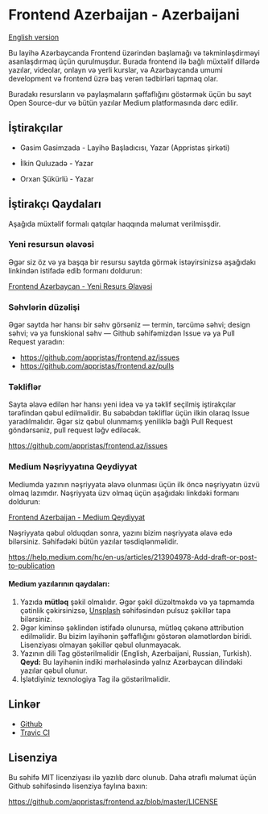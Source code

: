 # Frontend Azerbaijan - Azerbaijani

[English version](https://github.com/appristas/frontend.az/blob/master/README.md)

Bu layihə Azərbaycanda Frontend üzərindən başlamağı və təkminləşdirməyi asanlaşdırmaq üçün qurulmuşdur. Burada frontend ilə bağlı müxtəlif dillərdə yazılar, videolar, onlayn və yerli kurslar, və Azərbaycanda umumi development və frontend üzrə baş verən tədbirləri tapmaq olar.

Buradakı resursların və paylaşmaların şəffaflığını göstərmək üçün bu sayt Open Source-dur və bütün yazılar Medium platformasında dərc edilir.

## İştirakçılar

-   Gasim Gasimzada - Layihə Başladıcısı, Yazar (Appristas şirkəti)

-   İlkin Quluzadə - Yazar

-   Orxan Şükürlü - Yazar

## İştirakçı Qaydaları

Aşağıda müxtəlif formalı qatqılar haqqında məlumat verilmisşdir.

### Yeni resursun əlavəsi

Əgər siz öz və ya başqa bir resursu saytda görmək istəyirsinizsə aşağıdakı linkindən istifadə edib formanı doldurun:

[Frontend Azərbaycan - Yeni Resurs Əlavəsi](https://docs.google.com/forms/d/e/1FAIpQLSchkHEKzo1ptX_64LdigSYnsTscVRL_BCSVsbrXTdBZAphk-A/viewform)

### Səhvlərin düzəlişi

Əgər saytda hər hansı bir səhv görsəniz — termin, tərcümə səhvi; design səhvi; və ya funskional səhv — Github səhifəmizdən Issue və ya Pull Request yaradın:

-   https://github.com/appristas/frontend.az/issues
-   https://github.com/appristas/frontend.az/pulls

### Təkliflər

Sayta əlavə edilən hər hansı yeni idea və ya təklif seçilmiş iştirakçılar tərəfindən qəbul edilməlidir. Bu səbəbdən təkliflər üçün ilkin olaraq Issue yaradılmalıdır. Əgər siz qəbul olunmamış yeniliklə bağlı Pull Request göndərsəniz, pull request ləğv ediləcək.

https://github.com/appristas/frontend.az/issues

### Medium Nəşriyyatına Qeydiyyat

Mediumda yazının nəşriyyata əlavə olunması üçün ilk öncə nəşriyyatın üzvü olmaq lazımdır. Nəşriyyata üzv olmaq üçün aşağıdakı linkdəki formanı doldurun:

[Frontend Azerbaijan - Medium Qeydiyyat](https://docs.google.com/forms/d/e/1FAIpQLSeQkp8PyHC2TLdmw0ngBhC6DoiTzVDC9XzRsoN89xKkyAOI2A/viewform)

Nəşriyyata qəbul olduqdan sonra, yazını bizim nəşriyyata əlavə edə bilərsiniz. Səhifədəki bütün yazılar təsdiqlənməlidir.

https://help.medium.com/hc/en-us/articles/213904978-Add-draft-or-post-to-publication

#### Medium yazılarının qaydaları:

1. Yazıda **mütləq** şəkil olmalıdır. Əgər şəkil düzəltməkdə və ya tapmamda çətinlik çəkirsinizsə, [Unsplash](https://www.unsplash.com) səhifəsindən pulsuz şəkillər tapa bilərsiniz.
2. Əgər kiminsə şəklindən istifadə olunursa, mütləq çəkənə attribution edilməlidir. Bu bizim layihənin şəffaflığını göstərən əlamətlərdən biridi. Lisenziyası olmayan şəkillər qəbul olunmayacak.
3. Yazının dili Tag göstərilməlidir (English, Azerbaijani, Russian, Turkish). **Qeyd:** Bu layihənin indiki mərhələsində yalnız Azərbaycan dilindəki yazılar qəbul olunur.
4. İşlətdiyiniz texnologiya Tag ilə göstərilməlidir.

## Linkər

-   [Github](https://github.com/appristas/frontend.az)
-   [Travic CI](https://travis-ci.org/appristas/frontend.az)

## Lisenziya

Bu səhifə MIT licenziyası ilə yazılıb dərc olunub. Daha ətraflı məlumat üçün Github səhifəsində lisenziya faylına baxın:

https://github.com/appristas/frontend.az/blob/master/LICENSE
